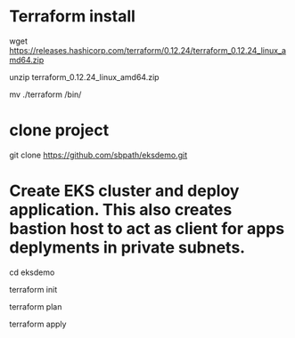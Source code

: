 # Terraform install

wget https://releases.hashicorp.com/terraform/0.12.24/terraform_0.12.24_linux_amd64.zip

unzip terraform_0.12.24_linux_amd64.zip 

mv ./terraform /bin/

# clone project

git clone https://github.com/sbpath/eksdemo.git

# Create EKS cluster and deploy application. This also creates bastion host to act as client for apps deplyments in private subnets.

cd eksdemo

terraform init

terraform plan

terraform apply


